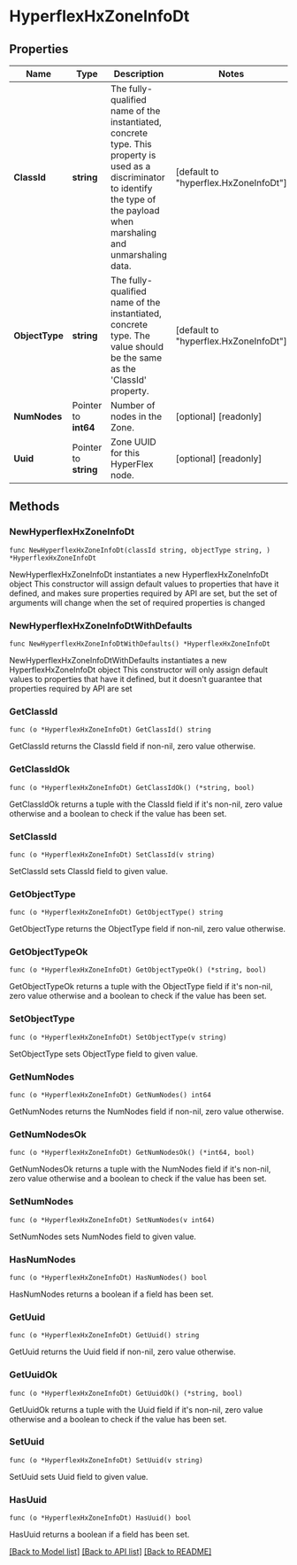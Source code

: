 # HyperflexHxZoneInfoDt

## Properties

Name | Type | Description | Notes
------------ | ------------- | ------------- | -------------
**ClassId** | **string** | The fully-qualified name of the instantiated, concrete type. This property is used as a discriminator to identify the type of the payload when marshaling and unmarshaling data. | [default to "hyperflex.HxZoneInfoDt"]
**ObjectType** | **string** | The fully-qualified name of the instantiated, concrete type. The value should be the same as the &#39;ClassId&#39; property. | [default to "hyperflex.HxZoneInfoDt"]
**NumNodes** | Pointer to **int64** | Number of nodes in the Zone. | [optional] [readonly] 
**Uuid** | Pointer to **string** | Zone UUID for this HyperFlex node. | [optional] [readonly] 

## Methods

### NewHyperflexHxZoneInfoDt

`func NewHyperflexHxZoneInfoDt(classId string, objectType string, ) *HyperflexHxZoneInfoDt`

NewHyperflexHxZoneInfoDt instantiates a new HyperflexHxZoneInfoDt object
This constructor will assign default values to properties that have it defined,
and makes sure properties required by API are set, but the set of arguments
will change when the set of required properties is changed

### NewHyperflexHxZoneInfoDtWithDefaults

`func NewHyperflexHxZoneInfoDtWithDefaults() *HyperflexHxZoneInfoDt`

NewHyperflexHxZoneInfoDtWithDefaults instantiates a new HyperflexHxZoneInfoDt object
This constructor will only assign default values to properties that have it defined,
but it doesn't guarantee that properties required by API are set

### GetClassId

`func (o *HyperflexHxZoneInfoDt) GetClassId() string`

GetClassId returns the ClassId field if non-nil, zero value otherwise.

### GetClassIdOk

`func (o *HyperflexHxZoneInfoDt) GetClassIdOk() (*string, bool)`

GetClassIdOk returns a tuple with the ClassId field if it's non-nil, zero value otherwise
and a boolean to check if the value has been set.

### SetClassId

`func (o *HyperflexHxZoneInfoDt) SetClassId(v string)`

SetClassId sets ClassId field to given value.


### GetObjectType

`func (o *HyperflexHxZoneInfoDt) GetObjectType() string`

GetObjectType returns the ObjectType field if non-nil, zero value otherwise.

### GetObjectTypeOk

`func (o *HyperflexHxZoneInfoDt) GetObjectTypeOk() (*string, bool)`

GetObjectTypeOk returns a tuple with the ObjectType field if it's non-nil, zero value otherwise
and a boolean to check if the value has been set.

### SetObjectType

`func (o *HyperflexHxZoneInfoDt) SetObjectType(v string)`

SetObjectType sets ObjectType field to given value.


### GetNumNodes

`func (o *HyperflexHxZoneInfoDt) GetNumNodes() int64`

GetNumNodes returns the NumNodes field if non-nil, zero value otherwise.

### GetNumNodesOk

`func (o *HyperflexHxZoneInfoDt) GetNumNodesOk() (*int64, bool)`

GetNumNodesOk returns a tuple with the NumNodes field if it's non-nil, zero value otherwise
and a boolean to check if the value has been set.

### SetNumNodes

`func (o *HyperflexHxZoneInfoDt) SetNumNodes(v int64)`

SetNumNodes sets NumNodes field to given value.

### HasNumNodes

`func (o *HyperflexHxZoneInfoDt) HasNumNodes() bool`

HasNumNodes returns a boolean if a field has been set.

### GetUuid

`func (o *HyperflexHxZoneInfoDt) GetUuid() string`

GetUuid returns the Uuid field if non-nil, zero value otherwise.

### GetUuidOk

`func (o *HyperflexHxZoneInfoDt) GetUuidOk() (*string, bool)`

GetUuidOk returns a tuple with the Uuid field if it's non-nil, zero value otherwise
and a boolean to check if the value has been set.

### SetUuid

`func (o *HyperflexHxZoneInfoDt) SetUuid(v string)`

SetUuid sets Uuid field to given value.

### HasUuid

`func (o *HyperflexHxZoneInfoDt) HasUuid() bool`

HasUuid returns a boolean if a field has been set.


[[Back to Model list]](../README.md#documentation-for-models) [[Back to API list]](../README.md#documentation-for-api-endpoints) [[Back to README]](../README.md)


